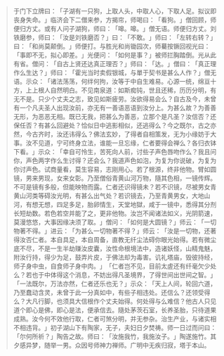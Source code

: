 > 于门下立牌曰：​「子湖有一只狗，上取人头，中取人心，下取人足。拟议即丧身失命。​」临济会下二僧来参，方揭帘，师喝曰：​「看狗。​」僧回顾，师便归方丈。或有人问子湖狗，师曰：​「嗥。嗥。​」僧无语。师便归方丈。刘铁磨参，师曰：​「汝是刘铁磨否？​」曰：​「不敢。​」师曰：​「左转右转？​」曰：​「和尚莫颠倒。​」师便打。与胜光和尚锄园次，师驀按镢回视光曰：​「事即不无，拟心即差。​」光便问：​「如何是事？​」被师拦胸踏倒。光从此有省。僧问：​「自古上贤还达真正理否？​」师曰：​「达。​」僧曰：​「真正理作么生达？​」师曰：​「霍光当时卖假银城，与單于契书是甚么人作？​」僧无语。示众：​「诸法荡荡，何绊何拘，汝等于中自生难易。心源一统，绵亘十方，上上根人自然明白。不见南泉道：如斯痴钝，世且还稀，历历分明，有无不是。只少个丈夫之志，致见如斯疲劳。汝欲得易会么？自古及今，未曾有一个凡夫圣人出现汝前，亦无有一善语恶语到汝分上。为甚么故？为善善无形，为恶恶无相。既已无我，把甚么为善恶，立那个是凡圣？汝信否？还保任否？有甚么回避处？恰似日中逃影相似，还逃得么？今之既尔，古之亦然，今古齐时，汝还讳得么？佛法玄妙，了得者自相策发，无为小缘妨于大事。汝不见道，宁可终身立法，谁能一旦忘缘，仁者要得会禅么？各归衣钵下看。​」示众：​「幸自可怜生，苦死向人前，讨些子声色唇吻作么？我且问你，声色两字作么生讨得？还会么？我道声色如泡，为复为你说破，为复为你讨声色。试商量看，莫生容易，志刚用心。若了根源，终非他物。臂如圆镜，男来男现，女来女彰。乃至僧俗青黄山河万物，隨其色相，一镜传辉。不可是镜有多般，但能映物而露。仁者还识得镜未？若不识镜，尽被男女青黄山河类等碍汝光明，有甚么出气处？若识镜去，乃至青黄男女，大地山河，有想无想，四足多足，胎卵情生，天堂地獄，咸于一镜中，悉得其分剂长短劫数。若色若空并能了之，更非他物。汝岂不闻诸法如义，光阴箭速，莫漫悠悠，大事因缘决须了取。​」僧问：​「如何是大圆镜？​」师云：​「一切物著不得。​」进云：​「为甚么一切物著不得？​」师云：​「汝是一切物，还著得汝否仁者。本自具足，本自周备，直教无纤尘法碍你眼光始得。若有微尘底不尽，不是一生半劫赚汝皮囊，汝性命根境法中，造诸妖怪，山精鬼魅，附汝行持，得少为足，鼓弄片皮，于佛法却为毒害。讥礼塔庙，毁彼持经，师子身中虫，自食师子身中肉。​」​「仁者岂不见，目前太虗还有纤毫欠少处么？若也于中体得这个消息，不妨出得凡圣境界，了得世间出世间之智。​」​「一法既尔，万法亦然，仁者还乐也无？​」示众：​「天上人间，轮回六道，乃至蠢动含灵，未曾于此一分真如中，有些子相违处。还信么？还领受得么？大凡行脚，也须具大信根作个丈夫始得。何处得与么难信？他古人只见道个即心是佛，即心是法，便承信去。隨处茅茨石室，长养圣胎，只待道果成熟。汝今何不效他行取，仁者可煞分明，并无参杂。治生产业，与诸实相不相违背。​」初子湖山下有陶家，无子，夫妇日夕焚祷。师一日过而问曰：​「尔何所祈？​」陶告之故。师曰：​「汝施我竹，我施汝子。​」陶遂施竹。其夕感异梦，随举一男。众因号师神力禅师。广明中无疾归寂，塔于本山。


